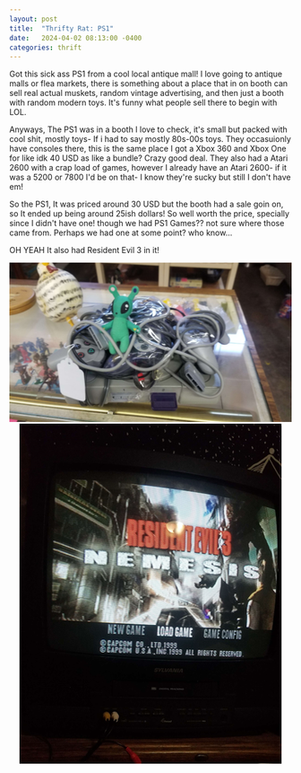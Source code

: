 ```yaml
---
layout: post
title:  "Thrifty Rat: PS1"
date:   2024-04-02 08:13:00 -0400
categories: thrift
---
```

Got this sick ass PS1 from a cool local antique mall! I love going to antique malls or flea markets, there is something about a place that in on booth can sell real actual muskets, random vintage advertising, and then just a booth with random modern toys. It's funny what people sell there to begin with LOL.

Anyways, The PS1 was in a booth I love to check, it's small but packed with cool shit, mostly toys- If i had to say mostly 80s-00s toys. They occasuionly have consoles there, this is the same place I got a Xbox 360 and Xbox One for like idk 40 USD as like a bundle? Crazy good deal. They also had a Atari 2600 with a crap load of games, however I already have an Atari 2600- if it was a 5200 or 7800 I'd be on that- I know they're sucky but still I don't have em!

So the PS1, It was priced around 30 USD but the booth had a sale goin on, so It ended up being around 25ish dollars! So well worth the price, specially since I didn't have one! 
though we had PS1 Games?? not sure where those came from. Perhaps we had one at some point? who know...

OH YEAH It also had Resident Evil 3 in it!


<center> <img src="/assets/thrift/ps1.png"> <img src="/assets/thrift/ps12.png"> </center>

